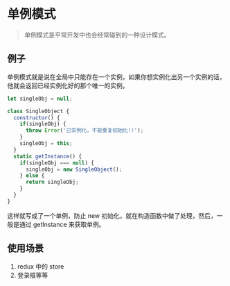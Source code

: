 # 单例模式

> 单例模式是平常开发中也会经常碰到的一种设计模式。

## 例子

单例模式就是说在全局中只能存在一个实例，如果你想实例化出另一个实例的话，他就会返回已经实例化好的那个唯一的实例。

```js
let singleObj = null;

class SingleObject {  
  constructor() {
    if(singleObj) {
      throw Error('已实例化，不能重复初始化!!');
    }
    singleObj = this;
  }
  static getInstance() {
    if(singleObj === null) {
      singleObj = new SingleObject();
    } else {
      return singleObj;
    }
  }
}
```

这样就写成了一个单例，防止 new 初始化，就在构造函数中做了处理，然后，一般是通过 getInstance 来获取单例。

## 使用场景

1. redux 中的 store 
2. 登录框等等
